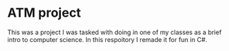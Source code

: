 # ATM project

This was a project I was tasked with doing in one of my classes as a brief intro to computer science. In this respoitory I remade it for fun in C#.
